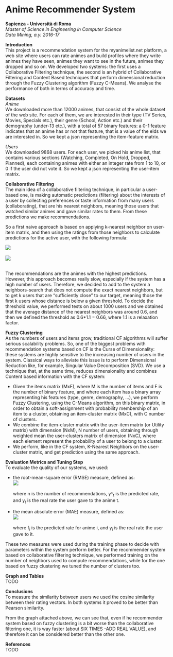 # Anime Recommender System
**Sapienza - Università di Roma** <br/>
*Master of Science in Engineering in Computer Science* <br/>
*Data Mining, a.y. 2016-17* <br/>

**Introduction** <br/>
This project is a recommendation system for the myanimelist.net platform,
a web site where users can rate animes and build profiles where they write 
animes they have seen, animes they want to see in the future, 
animes they dropped and so on. 
We developed two systems:
the first uses a Collaborative Filtering technique, the second is an hybrid 
of Collaborative Filtering and Content Based techniques that perform dimensional
 reduction through the Fuzzy Clustering algorithm (Fuzzy C-Means).
 We analyse the performance of both in terms of accuracy and time.

**Datasets** <br/>
*Anime* <br/>
We downloaded more than 12000 animes, that consist of the whole dataset 
of the web site.
For each of them, we are interested in their type 
(TV Series, Movies, Specials etc.), their genre (School, Action etc.) 
and their demography (under-13 etc.), with a total of 57 binary features: 
a 0-1 feature indicates that an anime has or not that feature, 
that is a value of the elds we are interested in.
So we kept a json representing the item-feature matrix.

*Users* <br/>
We downloaded 9868 users. For each user, we picked his anime list, 
that contains various sections (Watching, Completed, On Hold, Dropped, Planned),
 each containing animes with either an integer rate from 1 to 10, 
 or 0 if the user did not vote it.
So we kept a json representing the user-item matrix.

**Collaborative Filtering** <br/>
The main idea of a collaborative filtering technique, 
in particular a user-based one, is  making automatic predictions (filtering)
about the interests of a user by collecting preferences or taste information
 from many users (collaborating), that are his nearest neighbors,
  meaning those users that watched similar animes and gave similar rates
   to them. From these predictions we make recommendations. <br/>
   
So a first naive approach is based on applying k-nearest neighbor 
on user-item matrix, and then using the ratings from those neighbors 
to calculate predictions for the active user, with the following formula: <br/> 

<img src="https://wikimedia.org/api/rest_v1/media/math/render/svg/d2a94dc0a962bd32eda90d13806cc446f6dcc46c" align="middle"/> <br/><br/>
<img src="https://wikimedia.org/api/rest_v1/media/math/render/svg/ca896baefcaade46d3d20adb0ac63287ff9353e7"  align="middle"/> <br/><br/>

The recommendations are the animes with the highest predictions. <br/>
However, this approach becomes really slow, especially if the system 
has a high number of users. Therefore, we decided to add to the system 
a neighbors-search that does not compute the exact nearest neighbors, 
but to get k users that are “sufficiently close” to our target, 
meaning those the first k users whose distance is below a given 
threshold. To decide the threshold value, we performed tests on about 
1000 users and we obtained that the average distance of the nearest 
neighbors was around 0.6, and then we defined the threshold as 
0.6*1.1 = 0.66, where 1.1 is a relaxation factor.

**Fuzzy Clustering** <br/>
As the numbers of users and items grow, traditional CF algorithms 
will suffer serious scalability problems. So, one of the biggest 
problems with recommendation systems based on CF is the Curse of
 Dimensionality: these systems are highly sensitive to the increasing
  number of users in the system. Classical ways to alleviate this issue
   is to perform Dimensional Reduction like, for example, 
   Singular Value Decomposition (SVD).
We use a technique that, at the same time, reduces dimensionality 
and combines Content based information with the CF system: <br/>

* Given the items matrix (MxF), where M is the number of items and 
F is the number of binary feature, and where each item has a binary 
array representing his features (type, genre, demography, ...),
 we perform Fuzzy Clustering, using the C-Means algorithm,
  on this binary matrix, in order to obtain a soft-assignment
   with probability membership of an item to a cluster,
    obtaining an item-cluster matrix (MxC), with C number of clusters.
* We combine the item-cluster matrix with the user-item matrix 
(or Utility matrix) with dimension (NxM), N number of users, 
obtaining through weighted mean the user-clusters matrix of dimension 
(NxC), where each element represent the probability of a user to belong 
to a cluster.
* We perform, like in the CF system, K-Nearest Neighbors on the 
user-cluster matrix, and get prediction using the same approach.

**Evaluation Metrics and Tuning Step** <br/>
To evaluate the quality of our systems, we used:
* the root-mean-square error (RMSE) measure, defined as: <br/>
<img src="http://statweb.stanford.edu/~susan/courses/s60/split/img29.png" align="middle"/> <br/><br/>
where n is the number of recommendations, y^<sub>t</sub> is the predicted rate, and y<sub>t</sub> is the real rate the user gave to the anime t.

* the mean absolute error (MAE) measure, defined as: <br/>
<img src="https://wikimedia.org/api/rest_v1/media/math/render/svg/a26cd07ce591210dc494cec532c4dacfdf9153b9" align="middle"/> <br/><br/>
where f<sub>i</sub> is the predicted rate for anime i, and y<sub>i</sub> is the real rate the user gave to it.

These two measures were used during the training phase to decide 
with parameters within the system perform better. 
For the recommender system based on collaborative filtering technique, 
we performed training on the number of neighbors used to compute
 recommendations, while for the one based on fuzzy clustering 
 we tuned the number of clusters too.
 
**Graph and Tables** <br/>
TODO

**Conclusions** <br/>
To measure the similarity between users we used the cosine similarity between their rating vectors. In both systems it proved to be better than Pearson similarity.

From the graph attached above, we can see that, even if he recommender 
system based on fuzzy clustering is a bit worse than the collaborative 
filtering one, it is way faster (about SIX TIMES -ADD REAL VALUE), 
and therefore it can be considered better than the other one.


**References** <br/>
TODO

